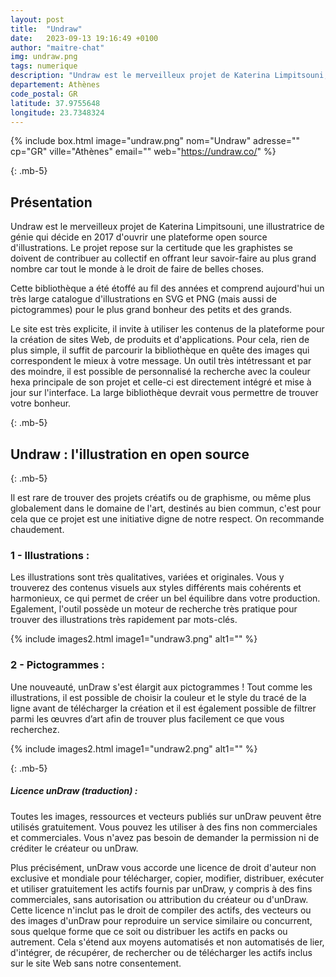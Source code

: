 ```yaml
---
layout: post
title:  "Undraw"
date:   2023-09-13 19:16:49 +0100
author: "maitre-chat"
img: undraw.png
tags: numerique
description: "Undraw est le merveilleux projet de Katerina Limpitsouni, une illustratrice de génie qui décide en 2017 d'ouvrir une plateforme open source d'illustrations. Le projet repose sur la certitude que les graphistes se doivent de contribuer au collectif en offrant leur savoir-faire au plus grand nombre car tout le monde à le droit de faire de belles choses. Cette bibliothèque a été étoffé au fil des années et comprend aujourd'hui un très large catalogue d'illustrations en SVG et PNG (mais aussi de pictogrammes) pour le plus grand bonheur des petits et des grands. "
departement: Athènes
code_postal: GR
latitude: 37.9755648
longitude: 23.7348324
---
```


{% include box.html image="undraw.png" nom="Undraw" adresse="" cp="GR" ville="Athènes" email="" web="https://undraw.co/" %}

{: .mb-5}

## Présentation

Undraw est le merveilleux projet de Katerina Limpitsouni, une illustratrice de génie qui décide en 2017 d'ouvrir une plateforme open source d'illustrations. Le projet repose sur la certitude que les graphistes se doivent de contribuer au collectif en offrant leur savoir-faire au plus grand nombre car tout le monde à le droit de faire de belles choses. 

Cette bibliothèque a été étoffé au fil des années et comprend aujourd'hui un très large catalogue d'illustrations en SVG et PNG (mais aussi de pictogrammes) pour le plus grand bonheur des petits et des grands. 

Le site est très explicite, il invite à utiliser les contenus de la plateforme pour la création de sites Web, de produits et d'applications. Pour cela, rien de plus simple, il suffit de parcourir la bibliothèque en quête des images qui correspondent le mieux à votre message. Un outil très intétressant et par des moindre, il est possible de personnalisé la recherche avec la couleur hexa principale de son projet et celle-ci est directement intégré et mise à jour sur l'interface. La large bibliothèque devrait vous permettre de trouver votre bonheur.

{: .mb-5}

## Undraw : l'illustration en open source

{: .mb-5}

 Il est rare de trouver des projets créatifs ou de graphisme, ou même plus globalement dans le domaine de l'art, destinés au bien commun, c'est pour cela que ce projet est une initiative digne de notre respect. On recommande chaudement.


### 1 - Illustrations :

Les illustrations sont très qualitatives, variées et originales. Vous y trouverez des contenus visuels aux styles différents mais cohérents et harmonieux, ce qui permet de créer un bel équilibre dans votre production. Egalement, l'outil possède un moteur de recherche très pratique pour trouver des illustrations très rapidement par mots-clés. 

{% include images2.html image1="undraw3.png" alt1="" %}

### 2 - Pictogrammes :


Une nouveauté, unDraw s'est élargit aux pictogrammes ! Tout comme les illustrations, il est possible de choisir la couleur et le style du tracé de la ligne avant de télécharger la création et il est également possible de filtrer parmi les œuvres d’art afin de trouver plus facilement ce que vous recherchez.


{% include images2.html image1="undraw2.png" alt1="" %}


{: .mb-5}

##### Licence unDraw (traduction) : 

Toutes les images, ressources et vecteurs publiés sur unDraw peuvent être utilisés gratuitement. Vous pouvez les utiliser à des fins non commerciales et commerciales. Vous n'avez pas besoin de demander la permission ni de créditer le créateur ou unDraw.

Plus précisément, unDraw vous accorde une licence de droit d'auteur non exclusive et mondiale pour télécharger, copier, modifier, distribuer, exécuter et utiliser gratuitement les actifs fournis par unDraw, y compris à des fins commerciales, sans autorisation ou attribution du créateur ou d'unDraw. Cette licence n'inclut pas le droit de compiler des actifs, des vecteurs ou des images d'unDraw pour reproduire un service similaire ou concurrent, sous quelque forme que ce soit ou distribuer les actifs en packs ou autrement. Cela s'étend aux moyens automatisés et non automatisés de lier, d'intégrer, de récupérer, de rechercher ou de télécharger les actifs inclus sur le site Web sans notre consentement.